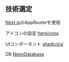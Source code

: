 

## 技術選定

[Next.js](https://nextjs.org/)のAppRouterを使用

アイコンの設定
[heroicons](https://heroicons.com/outline)

UIコンポーネント
[shadcn/ui](https://ui.shadcn.com/)

DB
[NeonDatabase](https://neon.tech/)